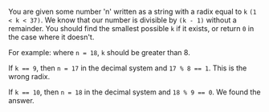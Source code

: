 You are given some number 'n' written as a string with a radix equal to `k` `(1 < k < 37)`.
We know that our number is divisible by `(k - 1)` without a remainder. 
You should find the smallest possible `k` if it exists, or return `0` in the case where it doesn't.

For example: where `n = 18`, `k` should be greater than 8.

If `k == 9`, then `n = 17` in the decimal system and `17 % 8 == 1`. This is the wrong radix.

If `k == 10`, then `n = 18` in the decimal system and `18 % 9 == 0`. We found the answer.
